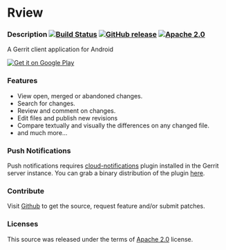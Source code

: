 Rview
=====

### Description [![Build Status](https://travis-ci.org/jruesga/rview.svg?branch=master)](https://travis-ci.org/jruesga/rview/branches) [![GitHub release](https://img.shields.io/github/release/jruesga/rview.svg)]() [![Apache 2.0](https://img.shields.io/github/license/jruesga/rview.svg)](http://www.apache.org/licenses/LICENSE-2.0)

A Gerrit client application  for Android

[![Get it on Google Play](https://play.google.com/intl/en_us/badges/images/generic/en_badge_web_generic.png)](https://play.google.com/store/apps/details?id=com.ruesga.rview "Get it on Google Play")


### Features

* View open, merged or abandoned changes.
* Search for changes.
* Review and comment on changes.
* Edit files and publish new revisions
* Compare textually and visually the differences on any changed file.
* and much more...


### Push Notifications

Push notifications requires [cloud-notifications](https://gerrit.googlesource.com/plugins/cloud-notifications) plugin installed in the Gerrit server instance. You can grab a binary distribution of the plugin [here](https://gerrit-ci.gerritforge.com/job/plugin-cloud-notifications-master/lastStableBuild/).


### Contribute

Visit [Github](https://github.com/jruesga/rview) to get the source, request feature and/or submit patches.


### Licenses

This source was released under the terms of [Apache 2.0](http://www.apache.org/licenses/LICENSE-2.0.html) license.
